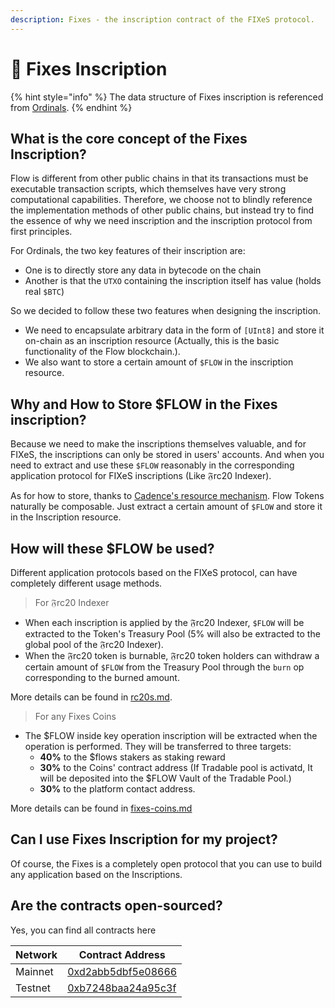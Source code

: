 ```yaml
---
description: Fixes - the inscription contract of the FIXeS protocol.
---
```


# 🔡 Fixes Inscription

{% hint style="info" %}
The data structure of Fixes inscription is referenced from [Ordinals](https://docs.ordinals.com/inscriptions.html#fields).
{% endhint %}

## What is the core concept of the Fixes Inscription?

Flow is different from other public chains in that its transactions must be executable transaction scripts, which themselves have very strong computational capabilities. Therefore, we choose not to blindly reference the implementation methods of other public chains, but instead try to find the essence of why we need inscription and the inscription protocol from first principles.

For Ordinals, the two key features of their inscription are:&#x20;

* One is to directly store any data in bytecode on the chain
* Another is that the `UTXO` containing the inscription itself has value (holds real `$BTC`)

So we decided to follow these two features when designing the inscription.

* We need to encapsulate arbitrary data in the form of `[UInt8]` and store it on-chain as an inscription resource (Actually, this is the basic functionality of the Flow blockchain.).
* We also want to store a certain amount of `$FLOW` in the inscription resource.

## Why and How to Store $FLOW in the Fixes inscription?

Because we need to make the inscriptions themselves valuable, and for FIXeS, the inscriptions can only be stored in users' accounts. And when you need to extract and use these `$FLOW` reasonably in the corresponding application protocol for FIXeS inscriptions (Like 𝔉rc20 Indexer).

As for how to store, thanks to [Cadence's resource mechanism](https://cadence-lang.org/docs/language/resources). Flow Tokens naturally be composable. Just extract a certain amount of `$FLOW` and store it in the Inscription resource.

## How will these $FLOW be used?

Different application protocols based on the FIXeS protocol, can have completely different usage methods.

> For 𝔉rc20 Indexer

* When each inscription is applied by the 𝔉rc20 Indexer,  `$FLOW` will be extracted to the Token's Treasury Pool (5% will also be extracted to the global pool of the 𝔉rc20 Indexer).
* When the 𝔉rc20 token is burnable, 𝔉rc20 token holders can withdraw a certain amount of `$FLOW` from the Treasury Pool through the `burn` op corresponding to the burned amount.

More details can be found in [rc20s.md](rc20s.md "mention").

> For any Fixes Coins

* The $FLOW inside key operation inscription will be extracted when the  operation is performed.  They will be transferred to three targets:&#x20;
  * **40%** to the $flows stakers as staking reward
  * **30%** to the Coins' contract address (If Tradable pool is activatd, It will be deposited into the $FLOW Vault of the Tradable Pool.)
  * **30%** to the platform contact address.

More details can be found in [fixes-coins.md](fixes-coins.md "mention")

## Can I use Fixes Inscription for my project?

Of course, the Fixes is a completely open protocol that you can use to build any application based on the Inscriptions.

## Are the contracts open-sourced? <a href="#contracts" id="contracts"></a>

Yes, you can find all contracts here

| Network | Contract Address                                                                       |
| ------- | -------------------------------------------------------------------------------------- |
| Mainnet | [0xd2abb5dbf5e08666](https://contractbrowser.com/account/0xd2abb5dbf5e08666/contracts) |
| Testnet | [0xb7248baa24a95c3f](https://contractbrowser.com/account/0xb7248baa24a95c3f/contracts) |

